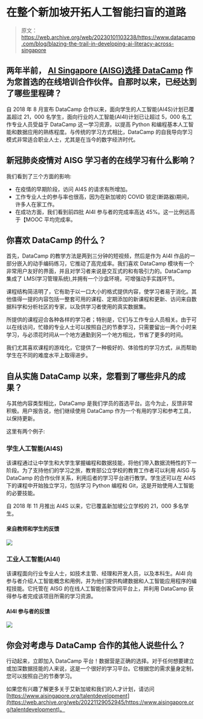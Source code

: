 # 在整个新加坡开拓人工智能扫盲的道路

> 原文：<https://web.archive.org/web/20230101103238/https://www.datacamp.com/blog/blazing-the-trail-in-developing-ai-literacy-across-singapore>

## 两年半前， [AI Singapore (AISG)选择 DataCamp](https://web.archive.org/web/20221129052945/https://www.datacamp.com/community/blog/ai-singapore-partnership) 作为您首选的在线培训合作伙伴。自那时以来，已经达到了哪些里程碑？

自 2018 年 8 月宣布 DataCamp 合作以来，面向学生的人工智能(AI4S)计划已覆盖超过 21，000 名学生，面向行业的人工智能(AI4I)计划已让超过 5，000 名工作专业人员受益于 DataCamp 这一学习资源，以提高 Python 和编程基本人工智能和数据应用的熟练程度。与传统的学习方式相比，DataCamp 的自我导向学习模式非常适合职业人士，尤其是在当今的数字经济时代。

## 新冠肺炎疫情对 AISG 学习者的在线学习有什么影响？

我们看到了三个方面的影响:

*   在疫情的早期阶段，访问 AI4S 的请求有所增加。
*   工作专业人士的参与率也很高，因为在新加坡的 COVID 锁定(断路器)期间，许多人在家工作。
*   在成功方面，我们看到前四批 AI4I 参与者的完成率高达 45%。这一比例远高于【MOOC 平均完成率。

## 你喜欢 DataCamp 的什么？

首先，DataCamp 的教学方法是两到三分钟的短视频，然后是作为 AI4I 作品的一部分嵌入的动手编码练习，它推动了高完成率。我们喜欢 DataCamp 模块有一个非常用户友好的界面，并且对学习者来说是交互式的和有吸引力的。DataCamp 集成了 LMS(学习管理系统),并拥有一个沙盒环境，可增强动手实践环节。

课程结构简洁明了，它有助于以一口大小的格式提供内容，使学习者易于消化。其他值得一提的内容包括一整套可用的课程、定期添加的新课程和更新、访问来自数据科学和分析社区的专家，以及供学习者使用的真实数据集。

所提供的课程迎合各种各样的学习者；特别是，它们与工作专业人员相关。由于可以在线访问，忙碌的专业人士可以按照自己的节奏学习，只需要留出一两个小时来学习，与必须花时间从一个地方通勤到另一个地方相比，节省了更多的时间。

我们尤其喜欢课程的游戏化，它提供了一种极好的、体验性的学习方式，从而帮助学生在不同的难度水平上取得进步。

## 自从实施 DataCamp 以来，您看到了哪些非凡的成果？

与其他内容类型相比，DataCamp 是我们学员的首选平台。迄今为止，反馈非常积极。用户报告说，他们继续使用 DataCamp 作为一个有用的学习和参考工具，以保持更新。

这里有两个例子:

### 学生人工智能(AI4S)

该课程通过让中学生和大学生掌握编程和数据技能，将他们带入数据流畅性的下一阶段。为了支持他们的学习之旅，教育部公立学校的教育工作者可以利用 AISG 与 DataCamp 的合作伙伴关系，利用后者的学习平台进行教学。学生还可以在 AI4S 下的课程中开始独立学习，包括学习 Python 编程和 Git，这是开始使用人工智能的必要技能。

自 2018 年 11 月推出 AI4S 以来，它已覆盖新加坡公立学校的 21，000 多名学生。

#### 来自教师和学生的反馈

[![](img/7dfbf25052c9007cd16d23728f18fe66.png)](https://web.archive.org/web/20221129052945/https://www.aisingapore.org/)

### 工业人工智能(AI4I)

该课程面向行业专业人士，如技术主管、经理和开发人员，以及本科生。AI4I 向参与者介绍人工智能概念和用例，并为他们提供构建数据和人工智能应用程序的编程技能。它托管在 AISG 的在线人工智能创客空间平台上，并利用 DataCamp 获得参与者完成该项目所需的学习资源。

#### AI4I 参与者的反馈

[![](img/1c3c09c6a1e0ffb43b8047a23fff7bb0.png)](https://web.archive.org/web/20221129052945/https://www.aisingapore.org/)

## 你会对考虑与 DataCamp 合作的其他人说些什么？

行动起来，立即加入 DataCamp 平台！数据营是正确的选择。对于任何想要建立或加深数据技能的人来说，这是一个很好的学习平台。它根据您的需求量身定制，您可以按照自己的节奏学习。

如果您有兴趣了解更多关于艾新加坡和我们的人才计划，请访问[https://www.aisingapore.org/talentdevelopment](https://web.archive.org/web/20221129052945/https://www.aisingapore.org/talentdevelopment)。